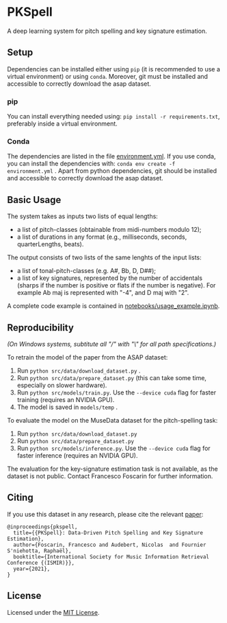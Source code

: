 # PKSpell

A deep learning system for pitch spelling and key signature estimation.

## Setup

Dependencies can be installed either using `pip` (it is recommended to use a virtual environment) or using `conda`. Moreover, git must be installed and accessible to correctly download the asap dataset.

### pip

You can install everything needed using: `pip install -r requirements.txt`, preferably inside a virtual environment.

### Conda 

The dependencies are listed in the file [environment.yml](environment.yml).
If you use conda, you can install the dependencies with: `conda env create -f environment.yml` . Apart from python dependencies, git should be installed and accessible to correctly download the asap dataset.

## Basic Usage
The system takes as inputs two lists of equal lengths: 
- a list of pitch-classes (obtainable from midi-numbers modulo 12);
- a list of durations in any format (e.g., milliseconds, seconds, quarterLengths, beats).

The output consists of two lists of the same lenghts of the input lists:
- a list of tonal-pitch-classes (e.g. A#, Bb, D, D##);
- a list of key signatures, represented by the number of accidentals (sharps if the number is positive or flats if the number is negative). For example Ab maj is represented with "-4", and D maj with "2".

A complete code example is contained in [notebooks/usage_example.ipynb](notebooks/usage_example.ipynb).

## Reproducibility
*(On Windows systems, subtitute all "/" with "\\" for all path specifications.)* 

To retrain the model of the paper from the ASAP dataset:
1. Run `python src/data/download_dataset.py` .
1. Run `python src/data/prepare_dataset.py` (this can take some time, especially on slower hardware).
1. Run `python src/models/train.py`. Use the ``--device cuda`` flag for faster training (requires an NVIDIA GPU).
1. The model is saved in `models/temp` .


To evaluate the model on the MuseData dataset for the pitch-spelling task:
1. Run `python src/data/download_dataset.py`  
1. Run `python src/data/prepare_dataset.py`
1. Run `python src/models/inference.py`. Use the ``--device cuda`` flag for faster inference (requires an NVIDIA GPU).

The evaluation for the key-signature estimation task is not available, as the dataset is not public. Contact Francesco Foscarin for further information.


## Citing
If you use this dataset in any research, please cite the relevant [paper](https://hal.archives-ouvertes.fr/hal-03300102):

```
@inproceedings{pkspell,
  title={{PKSpell}: Data-Driven Pitch Spelling and Key Signature Estimation},
  author={Foscarin, Francesco and Audebert, Nicolas  and Fournier S'niehotta, Raphaël},
  booktitle={International Society for Music Information Retrieval Conference {(ISMIR)}},
  year={2021},
}
```

## License
Licensed under the [MIT License](LICENSE).


